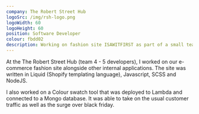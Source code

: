 ```yaml
---
company: The Robert Street Hub
logoSrc: /img/rsh-logo.png
logoWidth: 60
logoHeight: 60
position: Software Developer
colour: fbdd02
description: Working on fashion site ISAWITFIRST as part of a small team. Working in a high pressure environment getting features finished and tested. Using JS, Serverless and Shopify.
---
```


At the The Robert Street Hub (team 4 - 5 developers), I worked on our e-commerce fashion site alongside other internal applications. The site was written in Liquid (Shopify templating language), Javascript, SCSS and NodeJS.

I also worked on a Colour swatch tool that was deployed to Lambda and connected to a Mongo database. It was able to take on the usual customer traffic as well as the surge over black friday.
